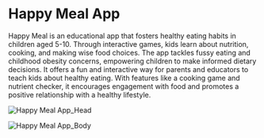 # Happy Meal App
Happy Meal is an educational app that fosters healthy eating habits in children aged 5-10. Through interactive games, kids learn about nutrition, cooking, and making wise food choices. The app tackles fussy eating and childhood obesity concerns, empowering children to make informed dietary decisions. It offers a fun and interactive way for parents and educators to teach kids about healthy eating. With features like a cooking game and nutrient checker, it encourages engagement with food and promotes a positive relationship with a healthy lifestyle.

![Happy Meal App_Head](https://github.com/ananyayay/AR-Vegetables-Game/assets/88589942/c81ecc4d-2368-4d81-9f31-ba867332947c)

![Happy Meal App_Body](https://github.com/ananyayay/AR-Vegetables-Game/assets/88589942/137dde2a-1307-41f5-ac78-5ce74e0ef7e7)

